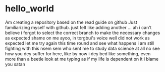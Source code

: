 # hello_world
Am creating a repository based on the read guide on github
Just familiarizing myself with github.
just felt like adding another ...
ah
i can't believe i forgot to select the correct branch to make the necessary changes as expected
shame on me
ayoo, in torgbui's voice
well did not work as expected let me try again this time round and see what happens
i am still fighting with this nsem sem
who sent me to study data science at all
no see how you dey suffer for here, like by now i dey bed like something, even more than a beetle
look at me typing as if my life is dependent on it
i blame you satan
